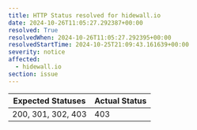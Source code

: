 ```yaml
---
title: HTTP Status resolved for hidewall.io
date: 2024-10-26T11:05:27.292387+00:00
resolved: True
resolvedWhen: 2024-10-26T11:05:27.292395+00:00
resolvedStartTime: 2024-10-25T21:09:43.161639+00:00
severity: notice
affected:
  - hidewall.io
section: issue
---
```


| Expected Statuses | Actual Status  |
|-------------------|----------------|
| 200, 301, 302, 403 | 403 |
